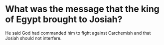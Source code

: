 # What was the message that the king of Egypt brought to Josiah?

He said God had commanded him to fight against Carchemish and that Josiah should not interfere.
